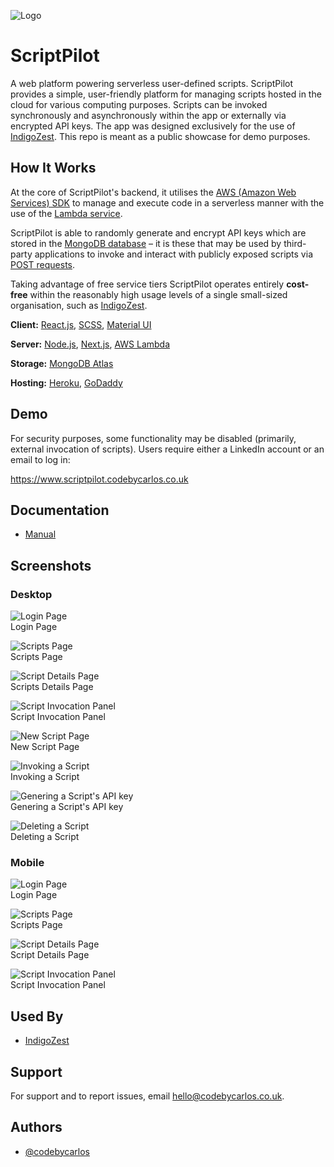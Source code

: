![Logo](<https://github.com/codebycarlos/scriptpilot/blob/master/public/assets/images/logos/ScriptPilot%20Logo%20Only%20(Black)%20Icon.png?raw=true>)

# ScriptPilot

A web platform powering serverless user-defined scripts.
ScriptPilot provides a simple, user-friendly platform for managing scripts
hosted in the cloud for various computing purposes. Scripts can be invoked
synchronously and asynchronously within the app or externally via encrypted
API keys. The app was designed exclusively for the use of
[IndigoZest](https://www.indigozest.co.uk/). This repo is meant as a public
showcase for demo purposes.

## How It Works

At the core of ScriptPilot's backend, it utilises the
[AWS (Amazon Web Services) SDK](https://aws.amazon.com/sdk-for-javascript/)
to manage and execute code in a serverless manner with the use of the
[Lambda service](https://aws.amazon.com/lambda/).

ScriptPilot is able to randomly generate and encrypt API keys which
are stored in the
[MongoDB database](https://www.mongodb.com/cloud/atlas/lp/try2?utm_content=controlaterms&utm_source=google&utm_campaign=gs_emea_spain_search_core_brand_atlas_desktop&utm_term=mongodb%20atlas&utm_medium=cpc_paid_search&utm_ad=e&utm_ad_campaign_id=12212624563&gclid=CjwKCAjw2bmLBhBREiwAZ6ugozTCl-gUSGKUuTFBzKMrccru0ykgfh6R1aY_vLI37n80w6OmYc3eXRoCzl4QAvD_BwE)
– it is these that may be used by third-party applications to invoke and
interact with publicly exposed scripts via
[POST requests](https://developer.mozilla.org/en-US/docs/Web/HTTP/Methods/POST).

Taking advantage of free service tiers ScriptPilot operates entirely
**cost-free** within the reasonably high usage levels of a single
small-sized organisation, such as [IndigoZest](https://www.indigozest.co.uk/).

**Client:** [React.js](https://reactjs.org/), [SCSS](https://sass-lang.com/), [Material UI](https://mui.com/)

**Server:** [Node.js](https://nodejs.org/en/), [Next.js](https://nextjs.org/), [AWS Lambda](https://aws.amazon.com/lambda/)

**Storage:** [MongoDB Atlas](https://www.mongodb.com/cloud/atlas/lp/try2?utm_content=controlaterms&utm_source=google&utm_campaign=gs_emea_spain_search_core_brand_atlas_desktop&utm_term=mongodb%20atlas&utm_medium=cpc_paid_search&utm_ad=e&utm_ad_campaign_id=12212624563&gclid=CjwKCAjw2bmLBhBREiwAZ6ugozTCl-gUSGKUuTFBzKMrccru0ykgfh6R1aY_vLI37n80w6OmYc3eXRoCzl4QAvD_BwE)

**Hosting:** [Heroku](https://www.heroku.com/home), [GoDaddy](https://uk.godaddy.com/)

## Demo

For security purposes, some functionality may be disabled (primarily, external invocation of scripts).
Users require either a LinkedIn account or an email to log in:

https://www.scriptpilot.codebycarlos.co.uk

## Documentation

-   [Manual](https://github.com/codebycarlos/scriptpilot/blob/master/documentation/ScriptPilot%20-%20Usage%20%26%20Maintenance%20Manual.pdf)

## Screenshots

### Desktop

![Login Page](https://github.com/codebycarlos/scriptpilot/blob/master/public/assets/images/screenshots/Login%20Page.png?raw=true)  
Login Page

![Scripts Page](https://github.com/codebycarlos/scriptpilot/blob/master/public/assets/images/screenshots/Scripts%20Page.png?raw=true)  
Scripts Page

![Script Details Page](https://github.com/codebycarlos/scriptpilot/blob/master/public/assets/images/screenshots/Script%20Details%20Page.png?raw=true)  
Scripts Details Page

![Script Invocation Panel](https://github.com/codebycarlos/scriptpilot/blob/master/public/assets/images/screenshots/Script%20Invocation%20Panel.png?raw=true)  
Script Invocation Panel

![New Script Page](https://github.com/codebycarlos/scriptpilot/blob/master/public/assets/images/screenshots/Add%20Script%20Page.png?raw=true)  
New Script Page

![Invoking a Script](https://github.com/codebycarlos/scriptpilot/blob/master/public/assets/gifs/Invoking%20a%20script.gif?raw=true)  
Invoking a Script

![Genering a Script's API key](https://github.com/codebycarlos/scriptpilot/blob/master/public/assets/gifs/Genering%20a%20script's%20API%20key.gif?raw=true)  
Genering a Script's API key

![Deleting a Script](https://github.com/codebycarlos/scriptpilot/blob/master/public/assets/gifs/Deleting%20a%20script.gif?raw=true)  
Deleting a Script

### Mobile

![Login Page](<https://github.com/codebycarlos/scriptpilot/blob/master/public/assets/images/screenshots/Login%20Page%20(Mobile).png?raw=true>)  
Login Page

![Scripts Page](<https://github.com/codebycarlos/scriptpilot/blob/master/public/assets/images/screenshots/Scripts%20Page%20(Mobile).png?raw=true>)  
Scripts Page

![Script Details Page](<https://github.com/codebycarlos/scriptpilot/blob/master/public/assets/images/screenshots/Script%20Details%20Page%20(Mobile).png?raw=true>)  
Script Details Page

![Script Invocation Panel](<https://github.com/codebycarlos/scriptpilot/blob/master/public/assets/images/screenshots/Script%20Invocation%20Panel%20(Mobile).png?raw=true>)  
Script Invocation Panel

## Used By

-   [IndigoZest](https://www.indigozest.co.uk/)

## Support

For support and to report issues, email hello@codebycarlos.co.uk.

## Authors

-   [@codebycarlos](https://www.linkedin.com/in/codebycarlos/)
